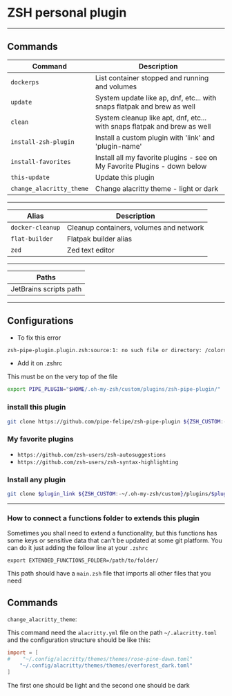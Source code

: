 # ZSH personal plugin

---

## Commands

| Command                  | Description                                                               |
|--------------------------|---------------------------------------------------------------------------|
| `dockerps`               | List  container stopped and running and volumes                           |
| `update`                 | System update like ap, dnf, etc... with snaps flatpak and brew as well    |
| `clean`                  | System cleanup like apt, dnf, etc... with snaps flatpak and brew as well  |
| `install-zsh-plugin`     | Install a custom plugin with 'link' and 'plugin-name'                     |
| `install-favorites`      | Install all my favorite plugins - see on My Favorite Plugins - down below |
| `this-update`            | Update this plugin                                                        |
| `change_alacritty_theme` | Change alacritty theme - light or dark                                    |

---

| Alias            | Description                             |
|------------------|-----------------------------------------|
| `docker-cleanup` | Cleanup containers, volumes and network |
| `flat-builder`   | Flatpak builder alias                   |
| `zed`            | Zed text editor                         |

---

| Paths                  |
|------------------------|
| JetBrains scripts path |

---

## Configurations

* To fix this error

``` bash
zsh-pipe-plugin.plugin.zsh:source:1: no such file or directory: /colors.zsh
```

* Add it on .zshrc

This must be on the very top of the file
```bash
export PIPE_PLUGIN="$HOME/.oh-my-zsh/custom/plugins/zsh-pipe-plugin/"
```


### install this plugin

```bash
git clone https://github.com/pipe-felipe/zsh-pipe-plugin ${ZSH_CUSTOM:-~/.oh-my-zsh/custom}/plugins/zsh-pipe-plugin
```

### My favorite plugins

* `https://github.com/zsh-users/zsh-autosuggestions`
* `https://github.com/zsh-users/zsh-syntax-highlighting`

### Install any plugin

```bash
git clone $plugin_link ${ZSH_CUSTOM:-~/.oh-my-zsh/custom}/plugins/$plugin_name
```

---

### How to connect a functions folder to extends this plugin

Sometimes you shall need to extend a functionality, but this functions has some keys or sensitive data that can't be
updated at some git platform.
You can do it just adding the follow line at your `.zshrc`

````shell
export EXTENDED_FUNCTIONS_FOLDER=/path/to/folder/
````

This path should have a `main.zsh` file that imports all other files that you need

## Commands

`change_alacritty_theme`: <br>

This command need the `alacritty.yml` file on the path `~/.alacritty.toml`
and the configuration structure should be like this:
```toml
import = [
#    "~/.config/alacritty/themes/themes/rose-pine-dawn.toml"
    "~/.config/alacritty/themes/themes/everforest_dark.toml"
]
```

The first one should be light and the second one should be dark
